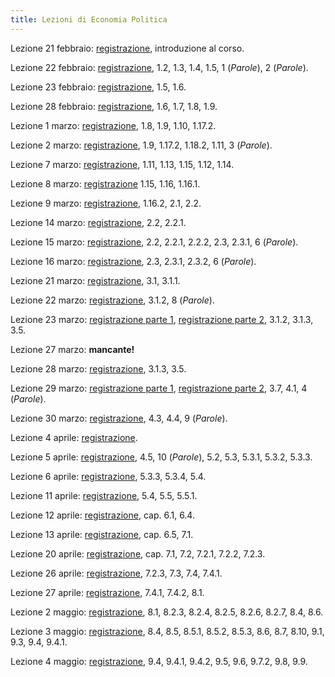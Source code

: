 ```yaml
---
title: Lezioni di Economia Politica
---
```


Lezione 21 febbraio: [registrazione](https://lp-me-lezioni.eu-central-1.linodeobjects.com/economia-politica/2022-02-21-economia-politica-lezione.mp4), introduzione al corso.

Lezione 22 febbraio: [registrazione](https://lp-me-lezioni.eu-central-1.linodeobjects.com/economia-politica/2022-02-22-economia-politica-lezione.mp4), 1.2, 1.3, 1.4, 1.5, 1 (*Parole*), 2 (*Parole*).

Lezione 23 febbraio: [registrazione](https://lp-me-lezioni.eu-central-1.linodeobjects.com/economia-politica/2022-02-23-economia-politica-lezione.mp4), 1.5, 1.6.

Lezione 28 febbraio: [registrazione](https://lp-me-lezioni.eu-central-1.linodeobjects.com/economia-politica/2022-02-28-economia-politica-lezione.mp4), 1.6, 1.7, 1.8, 1.9.

Lezione 1 marzo: [registrazione](http://lp-me-lezioni.eu-central-1.linodeobjects.com/economia-politica/2022-03-01-economia-politica-lezione.webm), 1.8, 1.9, 1.10, 1.17.2.

Lezione 2 marzo: [registrazione](http://lp-me-lezioni.eu-central-1.linodeobjects.com/economia-politica/2022-03-02-economia-politica-lezione.webm), 1.9, 1.17.2, 1.18.2, 1.11, 3 (*Parole*).

Lezione 7 marzo: [registrazione](http://lp-me-lezioni.eu-central-1.linodeobjects.com/economia-politica/2022-03-07-economia-politica-lezione.webm), 1.11, 1.13, 1.15, 1.12, 1.14.

Lezione 8 marzo: [registrazione](http://lp-me-lezioni.eu-central-1.linodeobjects.com/economia-politica/2022-03-08-economia-politica-lezione.webm) 1.15, 1.16, 1.16.1.

Lezione 9 marzo: [registrazione](http://lp-me-lezioni.eu-central-1.linodeobjects.com/economia-politica/2022-03-09-economia-politica-lezione.webm), 1.16.2, 2.1, 2.2.

Lezione 14 marzo: [registrazione](http://lp-me-lezioni.eu-central-1.linodeobjects.com/economia-politica/2022-03-14-economia-politica-lezione.webm), 2.2, 2.2.1.

Lezione 15 marzo: [registrazione](http://lp-me-lezioni.eu-central-1.linodeobjects.com/economia-politica/2022-03-15-economia-politica-lezione.webm), 2.2, 2.2.1, 2.2.2, 2.3, 2.3.1, 6 (*Parole*).

Lezione 16 marzo: [registrazione](http://lp-me-lezioni.eu-central-1.linodeobjects.com/economia-politica/2022-03-16-economia-politica-lezione.webm), 2.3, 2.3.1, 2.3.2, 6 (*Parole*).

Lezione 21 marzo: [registrazione](http://lp-me-lezioni.eu-central-1.linodeobjects.com/economia-politica/2022-03-21-economia-politica-lezione.webm), 3.1, 3.1.1.

Lezione 22 marzo: [registrazione](http://lp-me-lezioni.eu-central-1.linodeobjects.com/economia-politica/2022-03-22-economia-politica-lezione.webm), 3.1.2, 8 (*Parole*).

Lezione 23 marzo: [registrazione parte 1](http://lp-me-lezioni.eu-central-1.linodeobjects.com/economia-politica/2022-03-23-economia-politica-lezione-parziale-1.webm), [registrazione parte 2](http://lp-me-lezioni.eu-central-1.linodeobjects.com/economia-politica/2022-03-23-economia-politica-lezione-parziale-2.webm), 3.1.2, 3.1.3, 3.5.

Lezione 27 marzo: **mancante!**

Lezione 28 marzo: [registrazione](http://lp-me-lezioni.eu-central-1.linodeobjects.com/economia-politica/2022-03-28-economia-politica-lezione.webm), 3.1.3, 3.5.

Lezione 29 marzo: [registrazione parte 1](http://lp-me-lezioni.eu-central-1.linodeobjects.com/economia-politica/2022-03-29-economia-politica-lezione-parziale-1.webm), [registrazione parte 2](http://lp-me-lezioni.eu-central-1.linodeobjects.com/economia-politica/2022-03-29-economia-politica-lezione-parziale-2.webm), 3.7, 4.1, 4 (*Parole*).

Lezione 30 marzo: [registrazione](http://lp-me-lezioni.eu-central-1.linodeobjects.com/economia-politica/2022-03-30-economia-politica-lezione.mp4), 4.3, 4.4, 9 (*Parole*).

Lezione 4 aprile: [registrazione](https://lp-me-lezioni.eu-central-1.linodeobjects.com/economia-politica/2022-04-04-economia-politica-lezione.webm). 

Lezione 5 aprile: [registrazione](https://lp-me-lezioni.eu-central-1.linodeobjects.com/economia-politica/2022-04-05-economia-politica-lezione.webm), 4.5, 10 (*Parole*), 5.2, 5.3, 5.3.1, 5.3.2, 5.3.3.

Lezione 6 aprile: [registrazione](https://lp-me-lezioni.eu-central-1.linodeobjects.com/economia-politica/2022-04-06-economia-politica-lezione.webm), 5.3.3, 5.3.4, 5.4.

Lezione 11 aprile: [registrazione](https://lp-me-lezioni.eu-central-1.linodeobjects.com/economia-politica/2022-04-11-economia-politica-lezione.webm), 5.4, 5.5, 5.5.1.

Lezione 12 aprile: [registrazione](https://lp-me-lezioni.eu-central-1.linodeobjects.com/economia-politica/2022-04-12-economia-politica-lezione.webm), cap. 6.1, 6.4.

Lezione 13 aprile: [registrazione](https://lp-me-lezioni.eu-central-1.linodeobjects.com/economia-politica/2022-04-13-economia-politica-lezione-parziale.mp4), cap. 6.5, 7.1.

Lezione 20 aprile: [registrazione](https://lp-me-lezioni.eu-central-1.linodeobjects.com/economia-politica/2022-04-20-economia-politica-lezione.mp4), cap. 7.1, 7.2, 7.2.1, 7.2.2, 7.2.3.

Lezione 26 aprile: [registrazione](https://lp-me-lezioni.eu-central-1.linodeobjects.com/economia-politica/2022-04-26-economia-politica-lezione.mp4), 7.2.3, 7.3, 7.4, 7.4.1.

Lezione 27 aprile: [registrazione](https://lp-me-lezioni.eu-central-1.linodeobjects.com/economia-politica/2022-04-27-economia-politica-lezione.mp4), 7.4.1, 7.4.2, 8.1.

Lezione 2 maggio: [registrazione](https://lp-me-lezioni.eu-central-1.linodeobjects.com/economia-politica/2022-05-02-economia-politica-lezione.mp4), 8.1, 8.2.3, 8.2.4, 8.2.5, 8.2.6, 8.2.7, 8.4, 8.6.

Lezione 3 maggio: [registrazione](https://lp-me-lezioni.eu-central-1.linodeobjects.com/economia-politica/2022-05-03-economia-politica-lezione.mp4), 8.4, 8.5, 8.5.1, 8.5.2, 8.5.3, 8.6, 8.7, 8.10, 9.1, 9.3, 9.4, 9.4.1.

Lezione 4 maggio: [registrazione](https://lp-me-lezioni.eu-central-1.linodeobjects.com/economia-politica/2022-05-04-economia-politica-lezione.mp4), 9.4, 9.4.1, 9.4.2, 9.5, 9.6, 9.7.2, 9.8, 9.9.

<!-- **Argomenti da ricontrollare**

* Manuale, cap. 8.6 (I sistemi di tassazione e la funzione del consumo).
* Manuale, cap. 8.7 (Il moltiplicatore dinamico della spesa pubblica e delle altre variabili esogene).
* Manuale, cap. 8.10 (Il bilancio del settore pubblico e il teorema del bilancio in pareggio in un'economia chiusa con tassazione fissa).
* Manuale, cap. 8.5 (PIL di equilibrio, risparmi e investimenti).
* Manuale, cap. 9.1 (Il tasso di interesse e la domanda di investimenti).
* Manuale, cap. 9.3 (L'equilibrio sul mercato dei beni e servizi).
* Manuale, cap. 9.4 (Il tasso di interesse e il mercato della moneta).

# Da fare

* 7 marzo: finire riassunto.
* 23, 29, 30 marzo: trovare lezioni intere.
* 31 marzo: trovare esercitazione intera.
* Caricare esercitazioni e risposte.
-->

<!--
vim: spell:spelllang=it
-->
